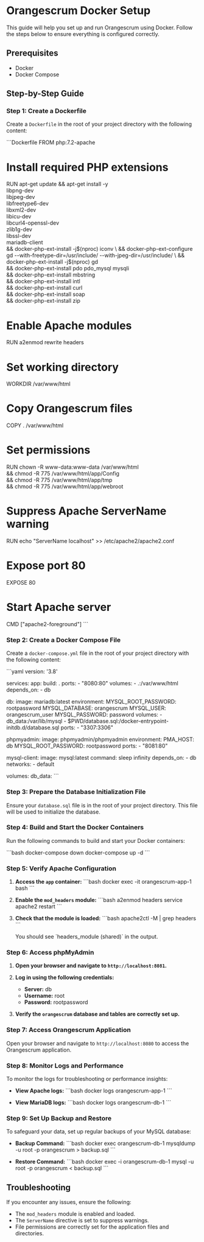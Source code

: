 # Orangescrum Docker Setup

This guide will help you set up and run Orangescrum using Docker. Follow the steps below to ensure everything is configured correctly.

## Prerequisites

- Docker
- Docker Compose

## Step-by-Step Guide

### Step 1: Create a Dockerfile

Create a `Dockerfile` in the root of your project directory with the following content:

\`\`\`Dockerfile
FROM php:7.2-apache

# Install required PHP extensions
RUN apt-get update && apt-get install -y \
    libpng-dev \
    libjpeg-dev \
    libfreetype6-dev \
    libxml2-dev \
    libicu-dev \
    libcurl4-openssl-dev \
    zlib1g-dev \
    libssl-dev \
    mariadb-client \
    && docker-php-ext-install -j$(nproc) iconv \
    && docker-php-ext-configure gd --with-freetype-dir=/usr/include/ --with-jpeg-dir=/usr/include/ \
    && docker-php-ext-install -j$(nproc) gd \
    && docker-php-ext-install pdo pdo_mysql mysqli \
    && docker-php-ext-install mbstring \
    && docker-php-ext-install intl \
    && docker-php-ext-install curl \
    && docker-php-ext-install soap \
    && docker-php-ext-install zip

# Enable Apache modules
RUN a2enmod rewrite headers

# Set working directory
WORKDIR /var/www/html

# Copy Orangescrum files
COPY . /var/www/html

# Set permissions
RUN chown -R www-data:www-data /var/www/html \
    && chmod -R 775 /var/www/html/app/Config \
    && chmod -R 775 /var/www/html/app/tmp \
    && chmod -R 775 /var/www/html/app/webroot

# Suppress Apache ServerName warning
RUN echo "ServerName localhost" >> /etc/apache2/apache2.conf

# Expose port 80
EXPOSE 80

# Start Apache server
CMD ["apache2-foreground"]
\`\`\`

### Step 2: Create a Docker Compose File

Create a `docker-compose.yml` file in the root of your project directory with the following content:

\`\`\`yaml
version: '3.8'

services:
  app:
    build: .
    ports:
      - "8080:80"
    volumes:
      - .:/var/www/html
    depends_on:
      - db

  db:
    image: mariadb:latest
    environment:
      MYSQL_ROOT_PASSWORD: rootpassword
      MYSQL_DATABASE: orangescrum
      MYSQL_USER: orangescrum_user
      MYSQL_PASSWORD: password
    volumes:
      - db_data:/var/lib/mysql
      - $PWD/database.sql:/docker-entrypoint-initdb.d/database.sql 
    ports:
      - "3307:3306"

  phpmyadmin:
    image: phpmyadmin/phpmyadmin
    environment:
      PMA_HOST: db
      MYSQL_ROOT_PASSWORD: rootpassword
    ports:
      - "8081:80"

  mysql-client:
    image: mysql:latest
    command: sleep infinity
    depends_on:
      - db
    networks:
      - default

volumes:
  db_data:
\`\`\`

### Step 3: Prepare the Database Initialization File

Ensure your `database.sql` file is in the root of your project directory. This file will be used to initialize the database.

### Step 4: Build and Start the Docker Containers

Run the following commands to build and start your Docker containers:

\`\`\`bash
docker-compose down
docker-compose up -d
\`\`\`

### Step 5: Verify Apache Configuration

1. **Access the `app` container:**
   \`\`\`bash
   docker exec -it orangescrum-app-1 bash
   \`\`\`

2. **Enable the `mod_headers` module:**
   \`\`\`bash
   a2enmod headers
   service apache2 restart
   \`\`\`

3. **Check that the module is loaded:**
   \`\`\`bash
   apache2ctl -M | grep headers
   \`\`\`

   You should see \`headers_module (shared)\` in the output.

### Step 6: Access phpMyAdmin

1. **Open your browser and navigate to `http://localhost:8081`.**
2. **Log in using the following credentials:**
   - **Server:** db
   - **Username:** root
   - **Password:** rootpassword

3. **Verify the `orangescrum` database and tables are correctly set up.**

### Step 7: Access Orangescrum Application

Open your browser and navigate to `http://localhost:8080` to access the Orangescrum application.

### Step 8: Monitor Logs and Performance

To monitor the logs for troubleshooting or performance insights:

- **View Apache logs:**
  \`\`\`bash
  docker logs orangescrum-app-1
  \`\`\`

- **View MariaDB logs:**
  \`\`\`bash
  docker logs orangescrum-db-1
  \`\`\`

### Step 9: Set Up Backup and Restore

To safeguard your data, set up regular backups of your MySQL database:

- **Backup Command:**
  \`\`\`bash
  docker exec orangescrum-db-1 mysqldump -u root -p orangescrum > backup.sql
  \`\`\`

- **Restore Command:**
  \`\`\`bash
  docker exec -i orangescrum-db-1 mysql -u root -p orangescrum < backup.sql
  \`\`\`

## Troubleshooting

If you encounter any issues, ensure the following:

- The `mod_headers` module is enabled and loaded.
- The `ServerName` directive is set to suppress warnings.
- File permissions are correctly set for the application files and directories.
